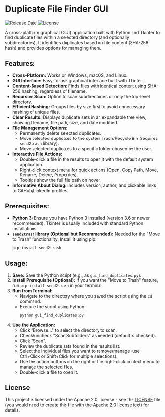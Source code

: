 # Duplicate File Finder GUI

[![Release Date](https://img.shields.io/badge/Release-May%2001,%202025-brightgreen.svg)](https://github.com/imamwahyudime/duplicate-file-finder/releases/tag/v1.2.0)
[![License](https://img.shields.io/badge/License-Apache_2.0-blue.svg)](https://opensource.org/licenses/Apache-2.0)

A cross-platform graphical (GUI) application built with Python and Tkinter to find duplicate files within a selected directory (and optionally subdirectories). It identifies duplicates based on file content (SHA-256 hash) and provides options for managing them.

## Features:

* **Cross-Platform:** Works on Windows, macOS, and Linux.
* **GUI Interface:** Easy-to-use graphical interface built with Tkinter.
* **Content-Based Detection:** Finds files with identical content using SHA-256 hashing, regardless of filename.
* **Recursive Scan:** Option to scan subdirectories or only the top-level directory.
* **Efficient Hashing:** Groups files by size first to avoid unnecessary hashing of unique files.
* **Clear Results:** Displays duplicate sets in an expandable tree view, showing filename, file path, size, and date modified.
* **File Management Options:**
    * Permanently delete selected duplicates.
    * Move selected duplicates to the system Trash/Recycle Bin (requires `send2trash` library).
    * Move selected duplicates to a specific folder chosen by the user.
* **Interactive File Actions:**
    * Double-click a file in the results to open it with the default system application.
    * Right-click context menu for quick actions (Open, Copy Path, Move, Rename, Delete, Properties).
    * Tooltips show the full file path on hover.
* **Informative About Dialog:** Includes version, author, and clickable links to GitHub/LinkedIn profiles.

## Prerequisites:

* **Python 3:** Ensure you have Python 3 installed (version 3.6 or newer recommended). Tkinter is usually included with standard Python installations.
* **`send2trash` library (Optional but Recommended):** Needed for the "Move to Trash" functionality. Install it using pip:
    ```bash
    pip install send2trash
    ```

## Usage:

1.  **Save:** Save the Python script (e.g., as `gui_find_duplicates.py`).
2.  **Install Prerequisite (Optional):** If you want the "Move to Trash" feature, run `pip install send2trash` in your terminal.
3.  **Run from Terminal:**
    * Navigate to the directory where you saved the script using the `cd` command.
    * Execute the script using Python:
        ```bash
        python gui_find_duplicates.py
        ```
4.  **Use the Application:**
    * Click "Browse..." to select the directory to scan.
    * Check/uncheck "Scan Subfolders" as needed (default is checked).
    * Click "Scan".
    * Review the duplicate sets found in the results list.
    * Select the individual files you want to remove/manage (use Ctrl+Click or Shift+Click for multiple selections).
    * Use the action buttons on the right or the right-click context menu to manage the selected files.
    * Double-click a file to open it.

## License

This project is licensed under the Apache 2.0 License - see the [LICENSE](LICENSE) file (you would need to create this file with the Apache 2.0 license text) for details.
